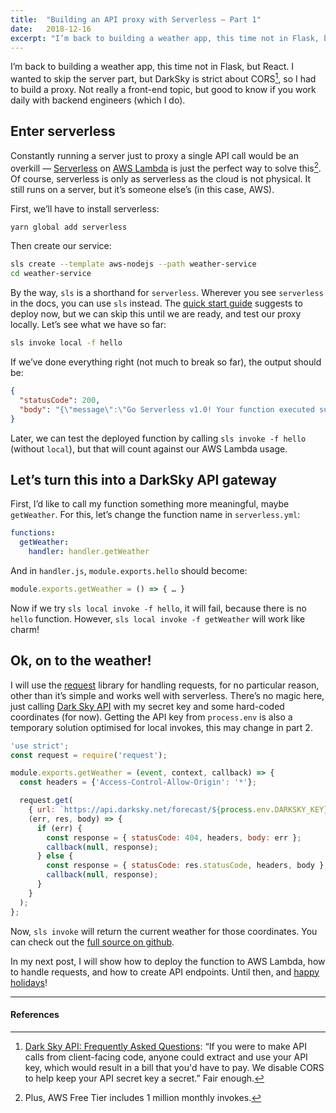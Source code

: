 ```yaml
---
title:  "Building an API proxy with Serverless — Part 1"
date:   2018-12-16
excerpt: "I’m back to building a weather app, this time not in Flask, but React. I wanted to skip the server part, but DarkSky is strict about CORS, so I had to build a proxy. Not really a front-end topic, but good to know if you work daily with backend engineers (which I do)."
---
```


I’m back to building a weather app, this time not in Flask, but React. I wanted to skip the server part, but DarkSky is strict about CORS[^1], so I had to build a proxy. Not really a front-end topic, but good to know if you work daily with backend engineers (which I do).

## Enter serverless

Constantly running a server just to proxy a single API call would be an overkill — [Serverless](https://serverless.com/) on [AWS Lambda](https://aws.amazon.com/lambda/) is just the perfect way to solve this[^2]. Of course, serverless is only as serverless as the cloud is not physical. It still runs on a server, but it’s someone else’s (in this case, AWS).

First, we’ll have to install serverless:
```sh
yarn global add serverless
```

Then create our service:
```sh
sls create --template aws-nodejs --path weather-service
cd weather-service
```

By the way, `sls` is a shorthand for `serverless`. Wherever you see `serverless` in the docs, you can use `sls` instead.
The [quick start guide](https://serverless.com/framework/docs/providers/aws/guide/quick-start/) suggests to deploy now, but we can skip this until we are ready, and test our proxy locally. Let’s see what we have so far:
```sh
sls invoke local -f hello
```

If we’ve done everything right (not much to break so far), the output should be:
```json
{
  "statusCode": 200,
  "body": "{\"message\":\"Go Serverless v1.0! Your function executed successfully!\",\"input\":\"\"}"
}
```

Later, we can test the deployed function by calling `sls invoke -f hello` (without `local`), but that will count against our AWS Lambda usage.

## Let’s turn this into a DarkSky API gateway

First, I’d like to call my function something more meaningful, maybe `getWeather`. For this, let’s change the function name in `serverless.yml`:
```yaml
functions:
  getWeather:
    handler: handler.getWeather
```

And in `handler.js`, `module.exports.hello` should become:
```js
module.exports.getWeather = () => { … }
```

Now if we try `sls local invoke -f hello`, it will fail, because there is no `hello` function. However, `sls local invoke -f getWeather` will work like charm!

## Ok, on to the weather!

I will use the [request](https://github.com/request/request#readme) library for handling requests, for no particular reason, other than it’s simple and works well with serverless. There’s no magic here, just calling [Dark Sky API](https://darksky.net/dev/docs) with my secret key and some hard-coded coordinates (for now). Getting the API key from `process.env` is also a temporary solution optimised for local invokes, this may change in part 2.
```js
'use strict';
const request = require('request');

module.exports.getWeather = (event, context, callback) => {
  const headers = {'Access-Control-Allow-Origin': '*'};

  request.get(
    { url: `https://api.darksky.net/forecast/${process.env.DARKSKY_KEY}/44,32` },
    (err, res, body) => {
      if (err) {
        const response = { statusCode: 404, headers, body: err };
        callback(null, response);
      } else {
        const response = { statusCode: res.statusCode, headers, body };
        callback(null, response);
      }
    }
  );
};
```

Now, `sls invoke` will return the current weather for those coordinates. You can check out the [full source on github](https://github.com/c0derabbit/weather/tree/master/server).

In my next post, I will show how to deploy the function to AWS Lambda, how to handle requests, and how to create API endpoints.
Until then, and [happy holidays](https://adventofcode.com/)!

---

#### References
[^1]: [Dark Sky API:  Frequently Asked Questions](https://darksky.net/dev/docs/faq#cross-origin): “If you were to make API calls from client-facing code, anyone could extract and use your API key, which would result in a bill that you'd have to pay. We disable CORS to help keep your API secret key a secret.” Fair enough.

[^2]: Plus, AWS Free Tier includes 1 million monthly invokes.
